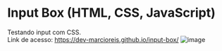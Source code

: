 # Input Box (HTML, CSS, JavaScript)
Testando input com CSS. <br>
Link de acesso: https://dev-marcioreis.github.io/input-box/
![image](https://user-images.githubusercontent.com/122680054/212683942-00528aec-b292-4935-b963-3fefa9437742.png)
